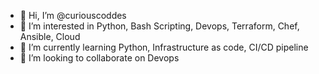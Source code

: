 - 👋 Hi, I’m @curiouscoddes
- 👀 I’m interested in Python, Bash Scripting, Devops, Terraform, Chef, Ansible, Cloud
- 🌱 I’m currently learning Python, Infrastructure as code, CI/CD pipeline 
- 💞️ I’m looking to collaborate on Devops

<!---
curiouscoddes/curiouscoddes is a ✨ special ✨ repository because its `README.md` (this file) appears on your GitHub profile.
You can click the Preview link to take a look at your changes.
--->
